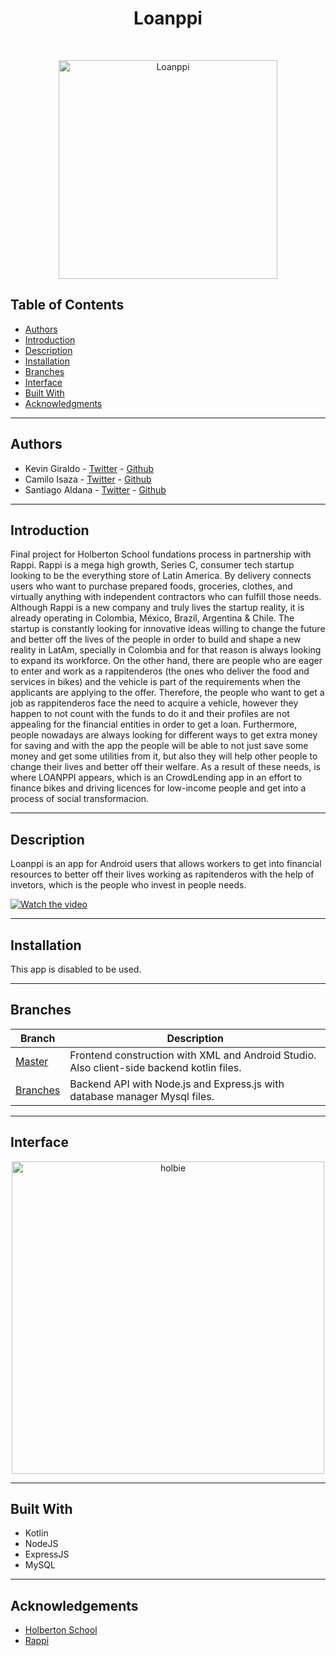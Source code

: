 <h1 align ="center"> Loanppi </h1><br>

<p align="center">
<img alt="Loanppi" title="Loanppi" src="https://imgur.com/gmbvisl.png" width="350">

## Table of Contents

- [Authors](#authors)
- [Introduction](#introduction)
- [Description](#description)
- [Installation](#installation)
- [Branches](#branches)
- [Interface](#interface)
- [Built With](#built-with)
- [Acknowledgments](#acknowledgments)

---

## Authors

* Kevin Giraldo   - [Twitter](https://twitter.com/akegiraldo) - [Github](https://github.com/akegiraldo)
* Camilo Isaza    - [Twitter](https:://twitter.com/Andresmelek) - [Github](https://github.com/andresmelek)
* Santiago Aldana - [Twitter](https://twitter.com/Santi_cc2) - [Github](https://github.com/paisap)

---

## Introduction

Final project for Holberton School fundations process in partnership with Rappi. Rappi is a mega high growth, Series C, consumer tech startup looking to be the everything store of Latin America. By delivery connects users who want to purchase prepared foods, groceries, clothes, and virtually anything with independent contractors who can fulfill those needs. Although Rappi is a new company and truly lives the startup reality, it is already operating in Colombia, México, Brazil, Argentina & Chile.
The startup is constantly looking for innovative ideas willing to change the future and better off the lives of the people in order to build and shape a new reality in LatAm, specially in Colombia and for that reason is always looking to expand its workforce.
On the other hand, there are people who are eager to enter and work as a rappitenderos (the ones who deliver the food and services in bikes) and the vehicle is part of the requirements when the applicants are applying to the offer.
Therefore, the people who want to get a job as rappitenderos face the need to acquire a vehicle, however they happen to not count with the funds to do it and their profiles are not appealing for the financial entities in order to get a loan.
Furthermore, people nowadays are always looking for different ways to get extra money for saving and with the app the people will be able to not just save some money and get some utilities from it, but also they will help other people to change their lives and better off their welfare.
As a result of these needs, is where LOANPPI appears, which is an CrowdLending app in an effort to finance bikes and driving licences for low-income people and get into a process of social transformacion.

---

## Description

Loanppi is an app for Android users that allows workers to get into financial resources to better off their lives working as rapitenderos with the help of invetors, which is the people who invest in people needs.

  [![Watch the video](https://imgur.com/xfcOO81.png)](https://youtu.be/p4nqp_JiKiU)
  
---

## Installation

This app is disabled to be used.

---

## Branches

| Branch | Description |
| --- | --- |
| [Master]() | Frontend construction with XML and Android Studio. Also client-side backend kotlin files. |
| [Branches]() | Backend API with Node.js and Express.js with database manager Mysql files.|

---

##  Interface

<p align="center">
<a href="https://holbertonschool.com">
		<img alt="holbie" title="holbie" src="https://i.imgur.com/GOtOB9C.png" width="500"> </a>
	
---

## Built With

* Kotlin
* NodeJS
* ExpressJS
* MySQL

---

## Acknowledgements

* [Holberton School](https://www.holbertonschool.com/)
* [Rappi](https://www.rappi.com.co/)
